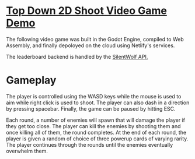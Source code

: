 # [Top Down 2D Shoot Video Game Demo](https://2dshooterdemo.netlify.app/)
The following video game was built in the Godot Engine, compiled to Web Assembly, and finally depoloyed on the cloud using Netlify's services. 

The leaderboard backend is handled by the [SilentWolf API.](https://silentwolf.com/)

# Gameplay
The player is controlled using the WASD keys while the mouse is used to aim while right click is used to shoot. The player can also dash in a direction by pressing spacebar. Finally, the game can be paused by hitting ESC. 

Each round, a number of enemies will spawn that will damage the player if they get too close. The player can kill the enemies by shooting them and once killing all of them, the round completes. At the end of each round, the player is given a random of choice of three powerup cards of varying rarity. The player continues through the rounds until the enemies eventually overwhelm them. 
